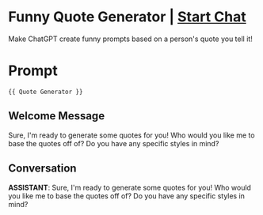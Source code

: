 

# Funny Quote Generator | [Start Chat](https://gptcall.net/chat.html?data=%7B%22contact%22%3A%7B%22id%22%3A%2274NC3F7DAtC6QvzQ6jmxS%22%2C%22flow%22%3Atrue%7D%7D)
Make ChatGPT create funny prompts based on a person's quote you tell it!

# Prompt

```
{{ Quote Generator }}

```

## Welcome Message
Sure, I'm ready to generate some quotes for you! Who would you like me to base the quotes off of? Do you have any specific styles in mind?

## Conversation

**ASSISTANT**: Sure, I'm ready to generate some quotes for you! Who would you like me to base the quotes off of? Do you have any specific styles in mind?

